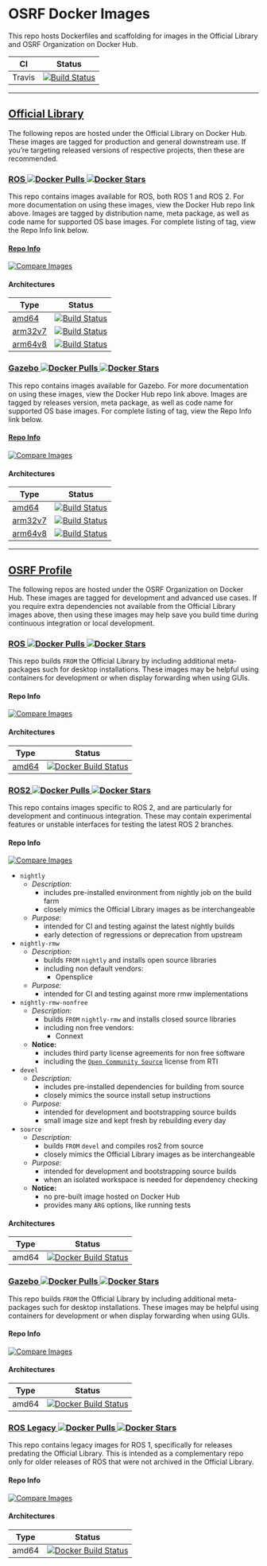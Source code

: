 # OSRF Docker Images

This repo hosts Dockerfiles and scaffolding for images in the Official Library and OSRF Organization on Docker Hub.

| CI | Status |
|---|---|
| Travis | [![Build Status](https://travis-ci.org/osrf/docker_images.svg?branch=master)](https://travis-ci.org/osrf/docker_images) |

---

## [Official Library](https://docs.docker.com/docker-hub/official_images)

The following repos are hosted under the Official Library on Docker Hub. These images are tagged for production and general downstream use. If you’re targeting released versions of respective projects, then these are recommended.

### [ROS ![Docker Pulls](https://img.shields.io/docker/pulls/_/ros.svg?label=pulls) ![Docker Stars](https://img.shields.io/docker/stars/_/ros.svg?label=stars)](https://hub.docker.com/_/ros)

This repo contains images available for ROS, both ROS 1 and ROS 2. For more documentation on using these images, view the Docker Hub repo link above. Images are tagged by distribution name, meta package, as well as code name for supported OS base images. For complete listing of tag, view the Repo Info link below.

#### [Repo Info](https://github.com/docker-library/repo-info/tree/master/repos/ros)

[![Compare Images](https://images.microbadger.com/badges/image/library/ros.svg)](https://microbadger.com/#/images/library/ros)

#### Architectures

| Type | Status |
|---|---|
| [amd64](https://hub.docker.com/r/amd64/ros/tags) | [![Build Status](https://doi-janky.infosiftr.net/buildStatus/icon?job=multiarch/amd64/ros)](https://doi-janky.infosiftr.net/job/multiarch/job/amd64/job/ros/) |
| [arm32v7](https://hub.docker.com/r/arm32v7/ros/tags) | [![Build Status](https://doi-janky.infosiftr.net/buildStatus/icon?job=multiarch/arm32v7/ros)](https://doi-janky.infosiftr.net/job/multiarch/job/arm32v7/job/ros/) |
| [arm64v8](https://hub.docker.com/r/arm64v8/ros/tags) | [![Build Status](https://doi-janky.infosiftr.net/buildStatus/icon?job=multiarch/arm64v8/ros)](https://doi-janky.infosiftr.net/job/multiarch/job/arm64v8/job/ros/) |

### [Gazebo ![Docker Pulls](https://img.shields.io/docker/pulls/_/gazebo.svg?label=pulls) ![Docker Stars](https://img.shields.io/docker/stars/_/gazebo.svg?label=stars)](https://hub.docker.com/_/gazebo)

This repo contains images available for Gazebo. For more documentation on using these images, view the Docker Hub repo link above. Images are tagged by releases version, meta package, as well as code name for supported OS base images. For complete listing of tag, view the Repo Info link below.

#### [Repo Info](https://github.com/docker-library/repo-info/tree/master/repos/gazebo)

[![Compare Images](https://images.microbadger.com/badges/image/library/gazebo.svg)](https://microbadger.com/#/images/library/gazebo)

#### Architectures

| Type | Status |
|---|---|
| [amd64](https://hub.docker.com/r/amd64/gazebo/tags) | [![Build Status](https://doi-janky.infosiftr.net/buildStatus/icon?job=multiarch/amd64/gazebo)](https://doi-janky.infosiftr.net/job/multiarch/job/amd64/job/gazebo/) |
| [arm32v7](https://hub.docker.com/r/arm32v7/gazebo/tags) | [![Build Status](https://doi-janky.infosiftr.net/buildStatus/icon?job=multiarch/arm32v7/gazebo)](https://doi-janky.infosiftr.net/job/multiarch/job/arm32v7/job/gazebo/) |
| [arm64v8](https://hub.docker.com/r/arm64v8/gazebo/tags) | [![Build Status](https://doi-janky.infosiftr.net/buildStatus/icon?job=multiarch/arm64v8/gazebo)](https://doi-janky.infosiftr.net/job/multiarch/job/arm64v8/job/gazebo/) |

---

## [OSRF Profile](https://hub.docker.com/u/osrf/)

The following repos are hosted under the OSRF Organization on Docker Hub. These images are tagged for development and advanced use cases. If you require extra dependencies not available from the Official Library images above, then using these images may help save you build time during continuous integration or local development.

### [ROS ![Docker Pulls](https://img.shields.io/docker/pulls/osrf/ros.svg?label=pulls) ![Docker Stars](https://img.shields.io/docker/stars/osrf/ros.svg?label=stars)](https://hub.docker.com/r/osrf/ros/)

This repo builds `FROM` the Official Library by including additional meta-packages such for desktop installations. These images may be helpful using containers for development or when display forwarding when using GUIs.

#### Repo Info

[![Compare Images](https://images.microbadger.com/badges/image/osrf/ros.svg)](https://microbadger.com/#/images/osrf/ros)

#### Architectures

| Type | Status |
|---|---|
| [amd64](https://hub.docker.com/r/osrf/ros/tags) | [![Docker Build Status](https://img.shields.io/docker/build/osrf/ros.svg?label=build)](https://hub.docker.com/r/osrf/ros/builds/) |

### [ROS2 ![Docker Pulls](https://img.shields.io/docker/pulls/osrf/ros2.svg?label=pulls) ![Docker Stars](https://img.shields.io/docker/stars/osrf/ros2.svg?label=stars)](https://hub.docker.com/r/osrf/ros2/)

This repo contains images specific to ROS 2, and are particularly for development and continuous integration. These may contain experimental features or unstable interfaces for testing the latest ROS 2 branches.

#### Repo Info

[![Compare Images](https://images.microbadger.com/badges/image/osrf/ros2.svg)](https://microbadger.com/#/images/osrf/ros2)

- `nightly`
  - _Description:_
    - includes pre-installed environment from nightly job on the build farm
    - closely mimics the Official Library images as be interchangeable
  - _Purpose:_
    - intended for CI and testing against the latest nightly builds
    - early detection of regressions or deprecation from upstream
- `nightly-rmw`
  - _Description:_
    - builds `FROM` `nightly` and installs open source libraries
    - including non default vendors:
      - Opensplice
  - _Purpose:_
    - intended for CI and testing against more rmw implementations
- `nightly-rmw-nonfree`
  - _Description:_
    - builds `FROM` `nightly-rmw` and installs closed source libraries
    - including non free vendors:
      - Connext
  - **Notice:**
    - includes third party license agreements for non free software
    - including the [`Open Community Source`](https://www.rti.com/products/pricing/compare) license from RTI
- `devel`
  - _Description:_
    - includes pre-installed dependencies for building from source
    - closely mimics the source install setup instructions 
  - _Purpose:_
    - intended for development and bootstrapping source builds
    - small image size and kept fresh by rebuilding every day
- `source`
  - _Description:_
    - builds `FROM` `devel` and compiles ros2 from source
    - closely mimics the Official Library images as be interchangeable
  - _Purpose:_
    - intended for development and bootstrapping source builds
    - when an isolated workspace is needed for dependency checking
  - **Notice:**
    - no pre-built image hosted on Docker Hub
    - provides many `ARG` options, like running tests

#### Architectures

| Type | Status |
|---|---|
| amd64 | [![Docker Build Status](https://img.shields.io/docker/build/osrf/ros2.svg?label=build)](https://hub.docker.com/r/osrf/ros2/builds/) |

### [Gazebo ![Docker Pulls](https://img.shields.io/docker/pulls/osrf/gazebo.svg?label=pulls) ![Docker Stars](https://img.shields.io/docker/stars/osrf/gazebo.svg?label=stars)](https://hub.docker.com/r/osrf/gazebo/)

This repo builds `FROM` the Official Library by including additional meta-packages such for desktop installations. These images may be helpful using containers for development or when display forwarding when using GUIs.

#### Repo Info

[![Compare Images](https://images.microbadger.com/badges/image/osrf/gazebo.svg)](https://microbadger.com/#/images/osrf/gazebo)

#### Architectures

| Type | Status |
|---|---|
| amd64 | [![Docker Build Status](https://img.shields.io/docker/build/osrf/gazebo.svg?label=build)](https://hub.docker.com/r/osrf/gazebo/builds/) |

### [ROS Legacy ![Docker Pulls](https://img.shields.io/docker/pulls/osrf/ros_legacy.svg?label=pulls) ![Docker Stars](https://img.shields.io/docker/stars/osrf/ros_legacy.svg?label=stars)](https://hub.docker.com/r/osrf/ros_legacy/)

This repo contains legacy images for ROS 1, specifically for releases predating the Official Library. This is intended as a complementary repo only for older releases of ROS that were not archived in the Official Library.

#### Repo Info

[![Compare Images](https://images.microbadger.com/badges/image/osrf/ros_legacy.svg)](https://microbadger.com/#/images/osrf/ros_legacy)

#### Architectures

| Type | Status |
|---|---|
| amd64 | [![Docker Build Status](https://img.shields.io/docker/build/osrf/ros_legacy.svg?label=build)](https://hub.docker.com/r/osrf/ros_legacy/builds/) |

